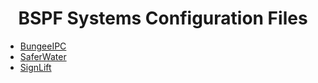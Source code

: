<h1 style="text-align:center">BSPF Systems Configuration Files</h1>

<ul>
<li><a href="./bungeeipc/">BungeeIPC</a></li>
<li><a href="./saferwater/">SaferWater</a></li>
<li><a href="./signlift/">SignLift</a></li>
</ul>
